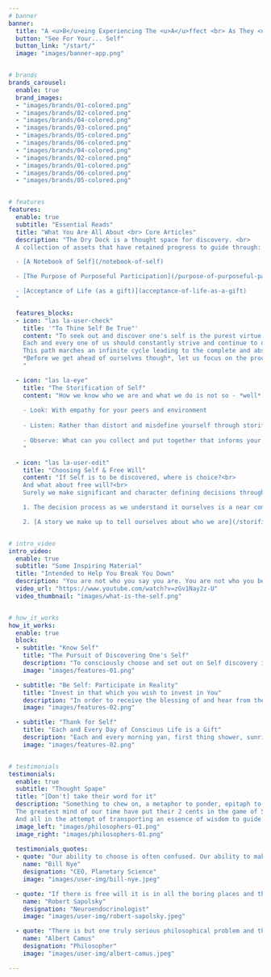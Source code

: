 ```yaml
---
# banner
banner:
  title: "A <u>B</u>eing Experiencing The <u>A</u>ffect <br> As They <u>Become</u>"
  button: "See For Your... Self"
  button_link: "/start/"
  image: "images/banner-app.png"


# brands
brands_carousel:
  enable: true
  brand_images:
  - "images/brands/01-colored.png"
  - "images/brands/02-colored.png"
  - "images/brands/04-colored.png"
  - "images/brands/03-colored.png"
  - "images/brands/05-colored.png"
  - "images/brands/06-colored.png"
  - "images/brands/04-colored.png"
  - "images/brands/02-colored.png"
  - "images/brands/01-colored.png"
  - "images/brands/06-colored.png"
  - "images/brands/05-colored.png"


# features
features:
  enable: true
  subtitle: "Essential Reads"
  title: "What You Are All About <br> Core Articles"
  description: "The Dry Dock is a thought space for discovery. <br> 
  A collection of assets that have retained progress to guide through:

  - [A Notebook of Self](/notebook-of-self)  

  - [The Purpose of Purposeful Participation](/purpose-of-purposeful-participation)

  - [Acceptance of Life (as a gift)](acceptance-of-life-as-a-gift)
  "

  features_blocks:
  - icon: "las la-user-check"
    title: '"To Thine Self Be True"'
    content: "To seek out and discover one's self is the purest virtue of individuality.
    Each and every one of us should constantly strive and continue to do so. <br>
    This path marches an infinite cycle leading to the complete and absolute loss of the bounds between self and surrounding. <br><br>
    *Before we get ahead of ourselves though*, let us focus on the process of self discovery.
    "

  - icon: "las la-eye"
    title: "The Storification of Self"
    content: "How we know who we are and what we do is not so - *well*... **known**. 
    
    - Look: With empathy for your peers and environment
    
    - Listen: Rather than distort and misdefine yourself through storification and narrative
    
    - Observe: What can you collect and put together that informs your immediate reality about who you are
    "

  - icon: "las la-user-edit"
    title: "Choosing Self & Free Will"
    content: "If Self is to be discovered, where is choice?<br>
    And what about free will?<br>
    Surely we make significant and character defining decisions throughout our lives that have to do with who we are; However:<br>

    1. The decision process as we understand it ourselves is a near complete illusion

    2. [A story we make up to tell ourselves about who we are](/storification-of-self)."


# intro_video
intro_video:   
  enable: true
  subtitle: "Some Inspiring Material"
  title: "Intended to Help You Break You Down"
  description: "You are not who you say you are. You are not who you believe you are. You are SELF. But what is SELF"
  video_url: "https://www.youtube.com/watch?v=zGv1Nay2z-U"
  video_thumbnail: "images/what-is-the-self.png"


# how_it_works
how_it_works:   
  enable: true
  block:
  - subtitle: "Know Self"
    title: "The Pursuit of Discovering One's Self"
    description: "To consciously choose and set out on Self discovery is a journey of all times. The Tale of old, Folk, Nursery Rhymes and others all share such quests. Calming the fire and lava outside by calming the storm within. All of which require the hero to undergo serious acts of valor in order to put to use such an important claim to Self-knowledge."
    image: "images/features-01.png"

  - subtitle: "Be Self: Participate in Reality"
    title: "Invest in that which you wish to invest in You"
    description: "In order to receive the blessing of and hear from the Universe, one must participate in reality. In the reality they desire to invest in and be invested in."
    image: "images/features-02.png"

  - subtitle: "Thank for Self"
    title: "Each and Every Day of Conscious Life is a Gift"
    description: "Each and every morning yan, first thing shower, sunrise cigarette, or annoying alarm accompanies The Gift of Life's breadth - delivered to us daily. Receiving this with no requirements or debts and so often is a gift so valuable and so rare. Each of us on a unique commodity timer."
    image: "images/features-02.png"


# testimonials
testimonials:   
  enable: true
  subtitle: "Thought Spape"
  title: "[Don't] take their word for it"
  description: "Something to chew on, a metaphor to ponder, epitaph to meditate on.<br>
  The greatest mind of our time have put their 2 cents in the game of Self, Discovery, Participation.<br>
  And all in the attempt of transporting an essence of wisdom to guide thyself."
  image_left: "images/philosophers-01.png"
  image_right: "images/philosophers-01.png"
  
  testimonials_quotes:
  - quote: "Our ability to choose is often confused. Our ability to make choices is often affect by our the environment, our experience, and our biochemistry; the shape of our brain"
    name: "Bill Nye"
    designation: "CEO, Planetary Science"
    image: "images/user-img/bill-nye.jpeg"

  - quote: "If there is free will it is in all the boring places and those places are getting more and more cramped ... In reality I don't think there is any freewill at all"
    name: "Robert Sapolsky"
    designation: "Neuroendocrinologist"
    image: "images/user-img/robert-sapolsky.jpeg"

  - quote: "There is but one truly serious philosophical problem and that is suicide"
    name: "Albert Camus"
    designation: "Philosopher"
    image: "images/user-img/albert-camus.jpeg"

---
```

